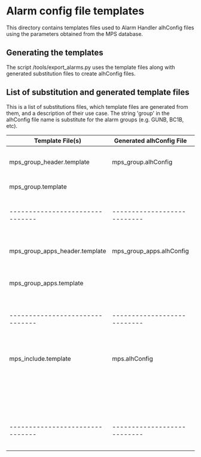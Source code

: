 # Alarm config file templates

This directory contains templates files used to Alarm Handler alhConfig
files using the parameters obtained from the MPS database.

## Generating the templates

The script <TOP>/tools/export_alarms.py uses the template files along with
generated substitution files to create alhConfig files.

## List of substitution and generated template files

This is a list of substitutions files, which template files are generated from
them, and a description of their use case. The string 'group' in the alhConfig 
file name is substitute for the alarm groups (e.g. GUNB, BC1B, etc).

Template File(s)               | Generated alhConfig File  | Description
-------------------------------|---------------------------|------------------------------------
mps_group_header.template      | mps_group.alhConfig       | defines the alarms for the group, based on
mps_group.template             |                           | the MPS Fault PVs.
-------------------------------|---------------------------|------------------------------------
mps_group_apps_header.template | mps_group_apps.alhConfig  | defines the alarms generated when MPS
mps_group_apps.template        |                           | fails to get updates from the apps
-------------------------------|---------------------------|------------------------------------
mps_include.template           | mps.alhConfig             | defines main ALL2:MPS alarm group, that
                               |                           | contains all the groups defined above
-------------------------------|---------------------------|------------------------------------

